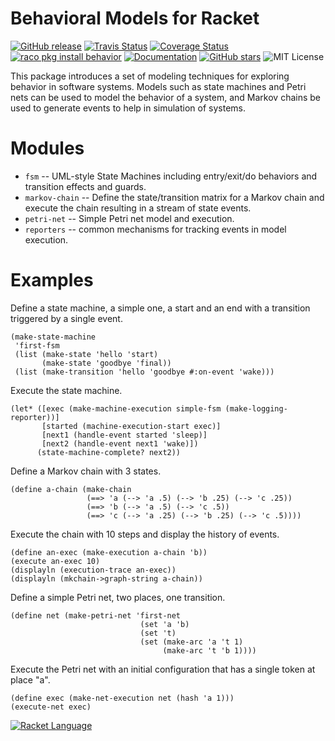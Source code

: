 # Behavioral Models for Racket

[![GitHub release](https://img.shields.io/github/release/johnstonskj/behavior.svg?style=flat-square)](https://github.com/johnstonskj/behavior/releases)
[![Travis Status](https://travis-ci.org/johnstonskj/behavior.svg)](https://www.travis-ci.org/johnstonskj/behavior)
[![Coverage Status](https://coveralls.io/repos/github/johnstonskj/behavior/badge.svg?branch=master)](https://coveralls.io/github/johnstonskj/behavior?branch=master)
[![raco pkg install behavior](https://img.shields.io/badge/raco%20pkg%20install-behavior-blue.svg)](http://pkgs.racket-lang.org/package/behavior)
[![Documentation](https://img.shields.io/badge/raco%20docs-behavior-blue.svg)](http://docs.racket-lang.org/behavior/index.html)
[![GitHub stars](https://img.shields.io/github/stars/johnstonskj/behavior.svg)](https://github.com/johnstonskj/behavior/stargazers)
![MIT License](https://img.shields.io/badge/license-MIT-118811.svg)

This package introduces a set of modeling techniques for exploring behavior in software systems.
Models such as state machines and Petri nets can be used to model the behavior of a system, and
Markov chains be used to generate events to help in simulation of systems.

# Modules

* `fsm` -- UML-style State Machines including entry/exit/do behaviors and transition effects and guards.
* `markov-chain` -- Define the state/transition matrix for a Markov chain and execute the chain
  resulting in a stream of state events.
* `petri-net` -- Simple Petri net model and execution.
* `reporters` -- common mechanisms for tracking events in model execution.  

# Examples

Define a state machine, a simple one, a start and an end with a transition triggered by a single event.

```racket
(make-state-machine
 'first-fsm
 (list (make-state 'hello 'start)
       (make-state 'goodbye 'final))
 (list (make-transition 'hello 'goodbye #:on-event 'wake)))
```

Execute the state machine.

```racket
(let* ([exec (make-machine-execution simple-fsm (make-logging-reporter))]
       [started (machine-execution-start exec)]
       [next1 (handle-event started 'sleep)]
       [next2 (handle-event next1 'wake)])
      (state-machine-complete? next2))
```

Define a Markov chain with 3 states.

```racket
(define a-chain (make-chain 
                 (==> 'a (--> 'a .5) (--> 'b .25) (--> 'c .25))
                 (==> 'b (--> 'a .5) (--> 'c .5))
                 (==> 'c (--> 'a .25) (--> 'b .25) (--> 'c .5))))
```

Execute the chain with 10 steps and display the history of events.

```racket
(define an-exec (make-execution a-chain 'b))
(execute an-exec 10)
(displayln (execution-trace an-exec))
(displayln (mkchain->graph-string a-chain))
```

Define a simple Petri net, two places, one transition.

```racket
(define net (make-petri-net 'first-net
                             (set 'a 'b)
                             (set 't)
                             (set (make-arc 'a 't 1)
                                  (make-arc 't 'b 1))))
```

Execute the Petri net with an initial configuration that has a single token at place "a".

```racket
(define exec (make-net-execution net (hash 'a 1)))
(execute-net exec)
 ```

[![Racket Language](https://racket-lang.org/logo-and-text-1-2.png)](https://racket-lang.org/)
